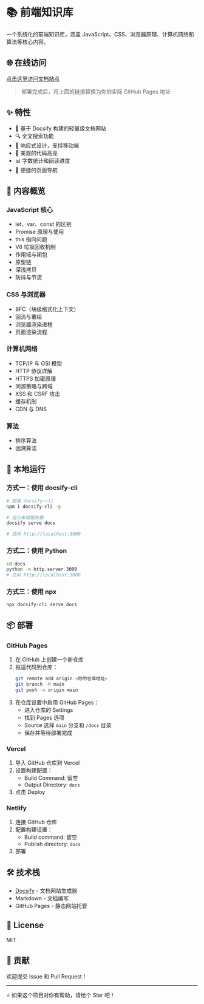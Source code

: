 # 📚 前端知识库

一个系统化的前端知识库，涵盖 JavaScript、CSS、浏览器原理、计算机网络和算法等核心内容。

## 🌐 在线访问

[点击这里访问文档站点](https://your-username.github.io/frontend_knowledge/)

> 部署完成后，将上面的链接替换为你的实际 GitHub Pages 地址

## ✨ 特性

- 📖 基于 Docsify 构建的轻量级文档网站
- 🔍 全文搜索功能
- 📱 响应式设计，支持移动端
- 🎨 美观的代码高亮
- 📊 字数统计和阅读进度
- 🔗 便捷的页面导航

## 📖 内容概览

### JavaScript 核心
- let、var、const 的区别
- Promise 原理与使用
- this 指向问题
- V8 垃圾回收机制
- 作用域与闭包
- 原型链
- 深浅拷贝
- 防抖与节流

### CSS 与浏览器
- BFC（块级格式化上下文）
- 回流与重绘
- 浏览器渲染进程
- 页面渲染流程

### 计算机网络
- TCP/IP 与 OSI 模型
- HTTP 协议详解
- HTTPS 加密原理
- 同源策略与跨域
- XSS 和 CSRF 攻击
- 缓存机制
- CDN 与 DNS

### 算法
- 排序算法
- 回溯算法

## 🚀 本地运行

### 方式一：使用 docsify-cli

```bash
# 安装 docsify-cli
npm i docsify-cli -g

# 运行本地服务器
docsify serve docs

# 访问 http://localhost:3000
```

### 方式二：使用 Python

```bash
cd docs
python -m http.server 3000
# 访问 http://localhost:3000
```

### 方式三：使用 npx

```bash
npx docsify-cli serve docs
```

## 📦 部署

### GitHub Pages

1. 在 GitHub 上创建一个新仓库
2. 推送代码到仓库：
   ```bash
   git remote add origin <你的仓库地址>
   git branch -M main
   git push -u origin main
   ```
3. 在仓库设置中启用 GitHub Pages：
   - 进入仓库的 Settings
   - 找到 Pages 选项
   - Source 选择 `main` 分支和 `/docs` 目录
   - 保存并等待部署完成

### Vercel

1. 导入 GitHub 仓库到 Vercel
2. 设置构建配置：
   - Build Command: 留空
   - Output Directory: `docs`
3. 点击 Deploy

### Netlify

1. 连接 GitHub 仓库
2. 配置构建设置：
   - Build command: 留空
   - Publish directory: `docs`
3. 部署

## 🛠️ 技术栈

- [Docsify](https://docsify.js.org/) - 文档网站生成器
- Markdown - 文档编写
- GitHub Pages - 静态网站托管

## 📝 License

MIT

## 🤝 贡献

欢迎提交 Issue 和 Pull Request！

---

⭐ 如果这个项目对你有帮助，请给个 Star 吧！

